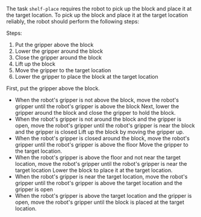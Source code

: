 The task `shelf-place` requires the robot to pick up the block and place it at the target location. To pick up the block and place it at the target location reliably, the robot should perform the following steps:

Steps:
1. Put the gripper above the block
2. Lower the gripper around the block
3. Close the gripper around the block
4. Lift up the block
5. Move the gripper to the target location
6. Lower the gripper to place the block at the target location

First, put the gripper above the block.
- When the robot's gripper is not above the block, move the robot's gripper until the robot's gripper is above the block
Next, lower the gripper around the block and close the gripper to hold the block.
- When the robot's gripper is not around the block and the gripper is open, move the robot's gripper until the robot's gripper is near the block and the gripper is closed
Lift up the block by moving the gripper up.
- When the robot's gripper is closed around the block, move the robot's gripper until the robot's gripper is above the floor
Move the gripper to the target location.
- When the robot's gripper is above the floor and not near the target location, move the robot's gripper until the robot's gripper is near the target location
Lower the block to place it at the target location.
- When the robot's gripper is near the target location, move the robot's gripper until the robot's gripper is above the target location and the gripper is open
- When the robot's gripper is above the target location and the gripper is open, move the robot's gripper until the block is placed at the target location.